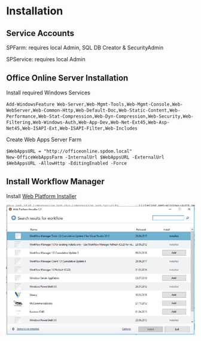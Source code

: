 # Installation

## Service Accounts

SPFarm: requires local Admin, SQL DB Creator & SecurityAdmin

SPService: requires local Admin

## Office Online Server Installation

Install required Windows Services

```
Add-WindowsFeature Web-Server,Web-Mgmt-Tools,Web-Mgmt-Console,Web-WebServer,Web-Common-Http,Web-Default-Doc,Web-Static-Content,Web-Performance,Web-Stat-Compression,Web-Dyn-Compression,Web-Security,Web-Filtering,Web-Windows-Auth,Web-App-Dev,Web-Net-Ext45,Web-Asp-Net45,Web-ISAPI-Ext,Web-ISAPI-Filter,Web-Includes
```

Create Web Apps Server Farm

```
$WebAppsURL = "http://officeonline.spdom.local"
New-OfficeWebAppsFarm -InternalUrl $WebAppsURL -ExternalUrl $WebAppsURL -AllowHttp -EditingEnabled -Force
```

## Install Workflow Manager

Install [Web Platform Installer](https://www.microsoft.com/web/downloads/platform.aspx)

![wfm](_images/workflow.png)

